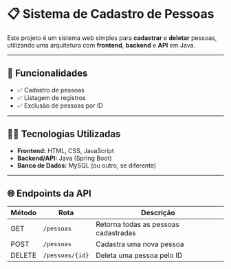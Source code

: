 # 📋 Sistema de Cadastro de Pessoas

Este projeto é um sistema web simples para **cadastrar** e **deletar** pessoas, utilizando uma arquitetura com **frontend**, **backend** e **API** em Java.

---

## 🚀 Funcionalidades

- ✅ Cadastro de pessoas
- ✅ Listagem de registros
- ✅ Exclusão de pessoas por ID

---

## 🧑‍💻 Tecnologias Utilizadas

- **Frontend:** HTML, CSS, JavaScript
- **Backend/API:** Java (Spring Boot)
- **Banco de Dados:** MySQL (ou outro, se diferente)

---

## 🌐 Endpoints da API

| Método | Rota                | Descrição                          |
|--------|---------------------|------------------------------------|
| GET    | `/pessoas`          | Retorna todas as pessoas cadastradas |
| POST   | `/pessoas`          | Cadastra uma nova pessoa           |
| DELETE | `/pessoas/{id}`     | Deleta uma pessoa pelo ID          |
